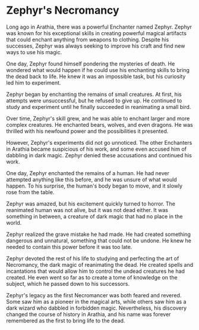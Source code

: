 # Zephyr's Necromancy

Long ago in Arathia, there was a powerful Enchanter named Zephyr. Zephyr was known for his exceptional skills in creating powerful magical artifacts that could enchant anything from weapons to clothing. Despite his successes, Zephyr was always seeking to improve his craft and find new ways to use his magic.

One day, Zephyr found himself pondering the mysteries of death. He wondered what would happen if he could use his enchanting skills to bring the dead back to life. He knew it was an impossible task, but his curiosity led him to experiment.

Zephyr began by enchanting the remains of small creatures. At first, his attempts were unsuccessful, but he refused to give up. He continued to study and experiment until he finally succeeded in reanimating a small bird.

Over time, Zephyr's skill grew, and he was able to enchant larger and more complex creatures. He enchanted bears, wolves, and even dragons. He was thrilled with his newfound power and the possibilities it presented.

However, Zephyr's experiments did not go unnoticed. The other Enchanters in Arathia became suspicious of his work, and some even accused him of dabbling in dark magic. Zephyr denied these accusations and continued his work.

One day, Zephyr enchanted the remains of a human. He had never attempted anything like this before, and he was unsure of what would happen. To his surprise, the human's body began to move, and it slowly rose from the table.

Zephyr was amazed, but his excitement quickly turned to horror. The reanimated human was not alive, but it was not dead either. It was something in between, a creature of dark magic that had no place in the world.

Zephyr realized the grave mistake he had made. He had created something dangerous and unnatural, something that could not be undone. He knew he needed to contain this power before it was too late.

Zephyr devoted the rest of his life to studying and perfecting the art of Necromancy, the dark magic of reanimating the dead. He created spells and incantations that would allow him to control the undead creatures he had created. He even went so far as to create a tome of knowledge on the subject, which he passed down to his successors.

Zephyr's legacy as the first Necromancer was both feared and revered. Some saw him as a pioneer in the magical arts, while others saw him as a dark wizard who dabbled in forbidden magic. Nevertheless, his discovery changed the course of history in Arathia, and his name was forever remembered as the first to bring life to the dead.
